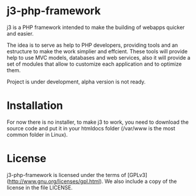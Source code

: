 # j3-php-framework

j3 is a PHP framework intended to make the building of webapps quicker and easier.

The idea is to serve as help to PHP developers, providing tools and an estructure to make the work simplier and effcient. These tools will provide help to use MVC models, databases and web services, also it will  provide a set of modules that allow to customize each application and to optimize them.

Project is under development, alpha version is not ready.

# Installation

For now there is no installer, to make j3 to work, you need to download the source code and put it in your htmldocs folder (/var/www is the most common folder in Linux).

# License

j3-php-framework is licensed under the terms of [GPLv3] (http://www.gnu.org/licenses/gpl.html). We also include a copy of the license in the file LICENSE.

